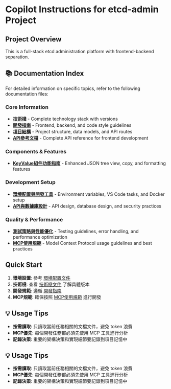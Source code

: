 # Copilot Instructions for etcd-admin Project

<!-- Use this file to provide workspace-specific custom instructions to Copilot. For more details, visit https://code.visualstudio.com/docs/copilot/copilot-customization#_use-a-githubcopilotinstructionsmd-file -->

## Project Overview

This is a full-stack etcd administration platform with frontend-backend separation.

## 📚 Documentation Index

For detailed information on specific topics, refer to the following documentation files:

### Core Information
- **[技術棧](copilot-docs/tech-stack.md)** - Complete technology stack with versions
- **[開發指南](copilot-docs/development-guidelines.md)** - Frontend, backend, and code style guidelines
- **[項目結構](copilot-docs/project-structure.md)** - Project structure, data models, and API routes
- **[API參考文檔](copilot-docs/api-reference.md)** - Complete API reference for frontend development

### Components & Features
- **[KeyValue組件功能指南](copilot-docs/keyvalue-component.md)** - Enhanced JSON tree view, copy, and formatting features

### Development Setup
- **[環境配置與開發工具](copilot-docs/environment-tools.md)** - Environment variables, VS Code tasks, and Docker setup
- **[API與數據庫設計](copilot-docs/api-database-design.md)** - API design, database design, and security practices

### Quality & Performance
- **[測試策略與性能優化](copilot-docs/testing-performance.md)** - Testing guidelines, error handling, and performance optimization
- **[MCP使用規範](copilot-docs/mcp-guidelines.md)** - Model Context Protocol usage guidelines and best practices

## Quick Start

1. **環境設置**: 參考 [環境配置文件](copilot-docs/environment-tools.md)
2. **技術棧**: 查看 [技術棧文件](copilot-docs/tech-stack.md) 了解具體版本
3. **開發規範**: 遵循 [開發指南](copilot-docs/development-guidelines.md)
4. **MCP規範**: 確保按照 [MCP使用規範](copilot-docs/mcp-guidelines.md) 進行開發

## 💡 Usage Tips

- **按需讀取**: 只讀取當前任務相關的文檔文件，避免 token 浪費
- **MCP優先**: 每個開發任務都必須先使用 MCP 工具進行分析
- **記錄決策**: 重要的架構決策和實現細節要記錄到項目記憶中

## 💡 Usage Tips

- **按需讀取**: 只讀取當前任務相關的文檔文件，避免 token 浪費
- **MCP優先**: 每個開發任務都必須先使用 MCP 工具進行分析
- **記錄決策**: 重要的架構決策和實現細節要記錄到項目記憶中
